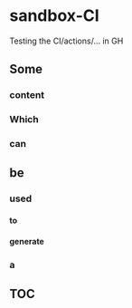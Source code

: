 # sandbox-CI
Testing the CI/actions/... in GH

## Some

### content

### Which

### can 

## be

### used

#### to

#### generate

### a

## TOC
